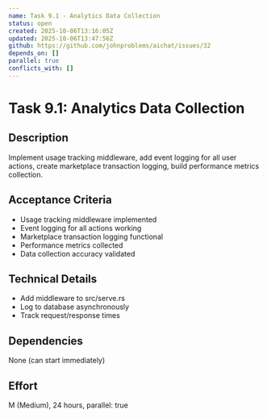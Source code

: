 ```yaml
---
name: Task 9.1 - Analytics Data Collection
status: open
created: 2025-10-06T13:16:05Z
updated: 2025-10-06T13:47:56Z
github: https://github.com/johnproblems/aichat/issues/32
depends_on: []
parallel: true
conflicts_with: []
---
```


# Task 9.1: Analytics Data Collection

## Description
Implement usage tracking middleware, add event logging for all user actions, create marketplace transaction logging, build performance metrics collection.

## Acceptance Criteria
- Usage tracking middleware implemented
- Event logging for all actions working
- Marketplace transaction logging functional
- Performance metrics collected
- Data collection accuracy validated

## Technical Details
- Add middleware to src/serve.rs
- Log to database asynchronously
- Track request/response times

## Dependencies
None (can start immediately)

## Effort
M (Medium), 24 hours, parallel: true
